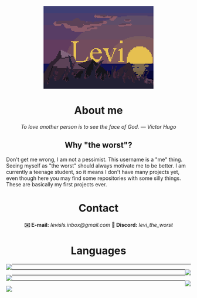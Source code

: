 <div align="center">
<img width="300" alt="Levi" src="img/LeviSunset512x384.gif">
</div>

<div align="center">

<h1>About me</h1>
<i>To love another person is to see the face of God. — Victor Hugo</i>

<h2>Why "the worst"?</h2>
<p align="left">
  Don't get me wrong, I am not a pessimist.
  This username is a "me" thing. Seeing myself as "the worst" should always motivate me to be better.
  I am currently a teenage student, so it means I don't have many projects yet, even though here you may find some repositories with some silly things. These are basically my first projects ever.
</p>

<h1>Contact</h1>
<span align="left">
<b>✉️ E-mail:</b> <i>levisls.inbox@gmail.com</i>
<b>👾 Discord:</b> <i>levi_the_worst</i>
</span>

<h1>Languages</h1>
  <img align="left" src="https://skillicons.dev/icons?i=html,javascript,css,scss,cs,java,typescript" /> 
  <hr>
  <img align="right" src="https://skillicons.dev/icons?i=dotnet,nodejs,maven,gradle" />
  <hr>
  <img align="left" src="https://skillicons.dev/icons?i=express,nextjs,react" /> 
  <hr>
  <img align="right" src="https://skillicons.dev/icons?i=vscode,visualstudio,webstorm,idea" /> 
  <hr>
  <img align="left" src="https://skillicons.dev/icons?i=windows,powershell,postman,git,discord,pug" /> 
</div>
